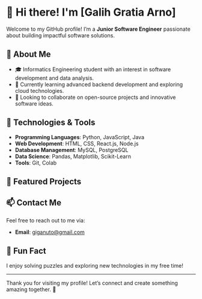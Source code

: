 # 👋 Hi there! I'm [Galih Gratia Arno]  
Welcome to my GitHub profile! I’m a **Junior Software Engineer** passionate about building impactful software solutions.

## 🚀 About Me
- 🎓 Informatics Engineering student with an interest in software development and data analysis.
- 🌱 Currently learning advanced backend development and exploring cloud technologies.
- 👯 Looking to collaborate on open-source projects and innovative software ideas.

## 🔧 Technologies & Tools
- **Programming Languages**: Python, JavaScript, Java  
- **Web Development**: HTML, CSS, React.js, Node.js  
- **Database Management**: MySQL, PostgreSQL  
- **Data Science**: Pandas, Matplotlib, Scikit-Learn  
- **Tools**: Git, Colab 

## 🌟 Featured Projects


## 📫 Contact Me
Feel free to reach out to me via:
- **Email**: giganuto@gmail.com


## 🌱 Fun Fact
I enjoy solving puzzles and exploring new technologies in my free time!

---

Thank you for visiting my profile! Let’s connect and create something amazing together. 🚀
